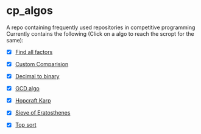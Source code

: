 # cp_algos
A repo containing frequently used repositories in competitive programming
Currently contains the following (Click on a algo to reach the scropt for the same):

* [x] [Find all factors](all_factors.cpp)

* [x] [Custom Comparision](custom_compare.txt)

* [x] [Decimal to binary](dec_to_binary.cpp)

* [x] [GCD algo](gcd.cpp)

* [x] [Hopcraft Karp](hopcroft_karp)

* [x] [Sieve of Eratosthenes](sieve.cpp)

* [x] [Top sort](top_sort.cpp)
